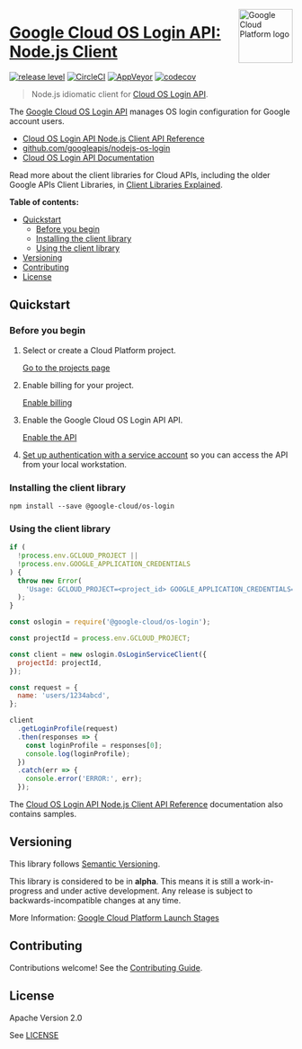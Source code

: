 [//]: # "This README.md file is auto-generated, all changes to this file will be lost."
[//]: # "To regenerate it, use `npm run generate-scaffolding`."
<img src="https://avatars2.githubusercontent.com/u/2810941?v=3&s=96" alt="Google Cloud Platform logo" title="Google Cloud Platform" align="right" height="96" width="96"/>

# [Google Cloud OS Login API: Node.js Client](https://github.com/googleapis/nodejs-os-login)

[![release level](https://img.shields.io/badge/release%20level-alpha-orange.svg?style&#x3D;flat)](https://cloud.google.com/terms/launch-stages)
[![CircleCI](https://img.shields.io/circleci/project/github/googleapis/nodejs-os-login.svg?style=flat)](https://circleci.com/gh/googleapis/nodejs-os-login)
[![AppVeyor](https://ci.appveyor.com/api/projects/status/github/googleapis/nodejs-os-login?branch=master&svg=true)](https://ci.appveyor.com/project/googleapis/nodejs-os-login)
[![codecov](https://img.shields.io/codecov/c/github/googleapis/nodejs-os-login/master.svg?style=flat)](https://codecov.io/gh/googleapis/nodejs-os-login)

> Node.js idiomatic client for [Cloud OS Login API][product-docs].

The [Google Cloud OS Login API](https://cloud.google.com/compute/docs/oslogin/rest) manages OS login configuration for Google account users.


* [Cloud OS Login API Node.js Client API Reference][client-docs]
* [github.com/googleapis/nodejs-os-login](https://github.com/googleapis/nodejs-os-login)
* [Cloud OS Login API Documentation][product-docs]

Read more about the client libraries for Cloud APIs, including the older
Google APIs Client Libraries, in [Client Libraries Explained][explained].

[explained]: https://cloud.google.com/apis/docs/client-libraries-explained

**Table of contents:**

* [Quickstart](#quickstart)
  * [Before you begin](#before-you-begin)
  * [Installing the client library](#installing-the-client-library)
  * [Using the client library](#using-the-client-library)
* [Versioning](#versioning)
* [Contributing](#contributing)
* [License](#license)

## Quickstart

### Before you begin

1.  Select or create a Cloud Platform project.

    [Go to the projects page][projects]

1.  Enable billing for your project.

    [Enable billing][billing]

1.  Enable the Google Cloud OS Login API API.

    [Enable the API][enable_api]

1.  [Set up authentication with a service account][auth] so you can access the
    API from your local workstation.

[projects]: https://console.cloud.google.com/project
[billing]: https://support.google.com/cloud/answer/6293499#enable-billing
[enable_api]: https://console.cloud.google.com/flows/enableapi?apiid=oslogin.googleapis.com
[auth]: https://cloud.google.com/docs/authentication/getting-started

### Installing the client library

    npm install --save @google-cloud/os-login

### Using the client library

```javascript
if (
  !process.env.GCLOUD_PROJECT ||
  !process.env.GOOGLE_APPLICATION_CREDENTIALS
) {
  throw new Error(
    'Usage: GCLOUD_PROJECT=<project_id> GOOGLE_APPLICATION_CREDENTIALS=<path to key json file> node #{$0}'
  );
}

const oslogin = require('@google-cloud/os-login');

const projectId = process.env.GCLOUD_PROJECT;

const client = new oslogin.OsLoginServiceClient({
  projectId: projectId,
});

const request = {
  name: 'users/1234abcd',
};

client
  .getLoginProfile(request)
  .then(responses => {
    const loginProfile = responses[0];
    console.log(loginProfile);
  })
  .catch(err => {
    console.error('ERROR:', err);
  });
```


The [Cloud OS Login API Node.js Client API Reference][client-docs] documentation
also contains samples.

## Versioning

This library follows [Semantic Versioning](http://semver.org/).

This library is considered to be in **alpha**. This means it is still a
work-in-progress and under active development. Any release is subject to
backwards-incompatible changes at any time.

More Information: [Google Cloud Platform Launch Stages][launch_stages]

[launch_stages]: https://cloud.google.com/terms/launch-stages

## Contributing

Contributions welcome! See the [Contributing Guide](https://github.com/googleapis/nodejs-os-login/blob/master/.github/CONTRIBUTING.md).

## License

Apache Version 2.0

See [LICENSE](https://github.com/googleapis/nodejs-os-login/blob/master/LICENSE)

[client-docs]: https://cloud.google.com/nodejs/docs/reference/os-login/latest/
[product-docs]: https://cloud.google.com/compute/docs/oslogin/rest
[shell_img]: //gstatic.com/cloudssh/images/open-btn.png

